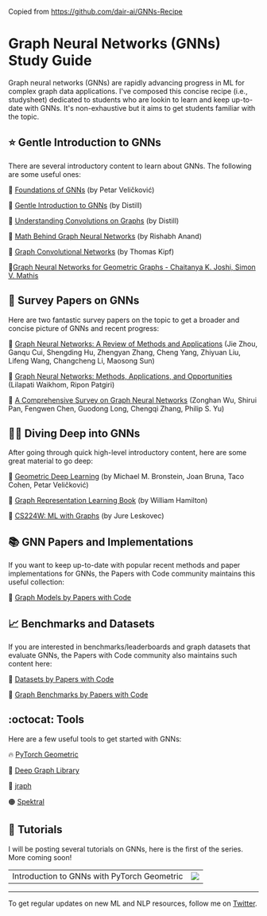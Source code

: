 Copied from https://github.com/dair-ai/GNNs-Recipe

# Graph Neural Networks (GNNs) Study Guide



Graph neural networks (GNNs) are rapidly advancing progress in ML for complex graph data applications. I've composed this concise recipe (i.e., studysheet) dedicated to students who are lookin to learn and keep up-to-date with GNNs. It's non-exhaustive but it aims to get students familiar with the topic. 

## ⭐ Gentle Introduction to GNNs

There are several introductory content to learn about GNNs. The following are some useful ones:

🔗 [Foundations of GNNs](https://www.youtube.com/watch?v=uF53xsT7mjc) (by Petar Veličković)

🔗 [Gentle Introduction to GNNs](https://distill.pub/2021/gnn-intro/) (by Distill)

🔗 [Understanding Convolutions on Graphs](https://distill.pub/2021/understanding-gnns/) (by Distill)

🔗 [Math Behind Graph Neural Networks](https://rish-16.github.io/posts/gnn-math/) (by Rishabh Anand)

🔗 [Graph Convolutional Networks](http://tkipf.github.io/graph-convolutional-networks/) (by Thomas Kipf)

🔗[Graph Neural Networks for Geometric Graphs - Chaitanya K. Joshi, Simon V. Mathis](https://youtu.be/VKj5wzZsoK4)


## 📘 Survey Papers on GNNs

Here are two fantastic survey papers on the topic to get a broader and concise picture of GNNs and recent progress:

🔗 [Graph Neural Networks: A Review of Methods and Applications](https://arxiv.org/abs/1812.08434) (Jie Zhou, Ganqu Cui, Shengding Hu, Zhengyan Zhang, Cheng Yang, Zhiyuan Liu, Lifeng Wang, Changcheng Li, Maosong Sun)

🔗 [Graph Neural Networks: Methods, Applications, and Opportunities](https://arxiv.org/abs/2108.10733) (Lilapati Waikhom, Ripon Patgiri)

🔗 [A Comprehensive Survey on Graph Neural Networks](https://arxiv.org/abs/1901.00596) (Zonghan Wu, Shirui Pan, Fengwen Chen, Guodong Long, Chengqi Zhang, Philip S. Yu)


## 👩‍💻 Diving Deep into GNNs

After going through quick high-level introductory content, here are some great material to go deep:

🔗 [Geometric Deep Learning](https://geometricdeeplearning.com/) (by Michael M. Bronstein, Joan Bruna, Taco Cohen, Petar Veličković)

🔗 [Graph Representation Learning Book](https://www.cs.mcgill.ca/~wlh/grl_book/) (by William Hamilton)

🔗 [CS224W: ML with Graphs](https://www.youtube.com/playlist?list=PLoROMvodv4rPLKxIpqhjhPgdQy7imNkDn) (by Jure Leskovec)

## 📚 GNN Papers and Implementations

If you want to keep up-to-date with popular recent methods and paper implementations for GNNs, the Papers with Code community maintains this useful collection:

🐙 [Graph Models by Papers with Code](https://paperswithcode.com/methods/category/graph-models)

## 📈 Benchmarks and Datasets

If you are interested in benchmarks/leaderboards and graph datasets that evaluate GNNs, the Papers with Code community also maintains such content here:

🔗 [Datasets by Papers with Code](https://paperswithcode.com/datasets?mod=graphs&page=1)

🔗 [Graph Benchmarks by Papers with Code](https://paperswithcode.com/area/graphs)

## :octocat: Tools

Here are a few useful tools to get started with GNNs:

🔥 [PyTorch Geometric](https://pytorch-geometric.readthedocs.io/en/latest/#)

🔗 [Deep Graph Library](https://www.dgl.ai/)

🦒 [jraph](https://github.com/deepmind/jraph)

🟠 [Spektral](https://graphneural.network/)

## 🍎 Tutorials

I will be posting several tutorials on GNNs, here is the first of the series. More coming soon!
<table>
  <tr>
    <td>Introduction to GNNs with PyTorch Geometric</td>
    <td><a href="https://colab.research.google.com/drive/1d0jLDwgNBtjBVQOFe8lO_1WrqTVeVZx9?usp=sharing">
  <img src="https://colab.research.google.com/assets/colab-badge.svg" width = '' >
</a></td>
  </tr>
</table>

---
To get regular updates on new ML and NLP resources, follow me on [Twitter](https://twitter.com/omarsar0).
